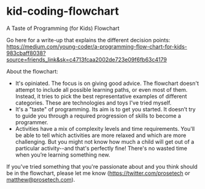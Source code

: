 # kid-coding-flowchart
A Taste of Programming (for Kids) Flowchart

Go here for a write-up that explains the different decision points:
https://medium.com/young-coder/a-programming-flow-chart-for-kids-983cbaff8038?source=friends_link&sk=c4713fcaa2002de723e09f6fb63c4179

About the flowchart:
* It's opiniated.
 The focus is on giving good advice. The flowchart doesn't attempt to include all possible learning paths,
 or even most of them. Instead, it tries to pick the best representative examples of different categories.
 These are technologies and toys I've tried myself.
* It's a "taste" of programming.
 Its aim is to get you started. It doesn’t try to guide you through a required progression of skills to
 become a programmer.
* Activities have a mix of complexity levels and time requirements.
 You'll be able to tell which activities are more relaxed and which are more challenging. But you might not
 know how much a child will get out of a particular activity--and that's perfectly fine! There's no wasted
 time when you’re learning something new.
  
 If you've tried something that you're passionate about and you think should be in the flowchart, please let
 me know (https://twitter.com/prosetech or matthew@prosetech.com).
